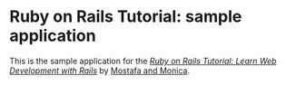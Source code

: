 # Ruby on Rails Tutorial: sample application

This is the sample application for the
[*Ruby on Rails Tutorial:
Learn Web Development with Rails*](http://www.railstutorial.org/)
by [Mostafa and Monica](http://www.michaelhartl.com/).
